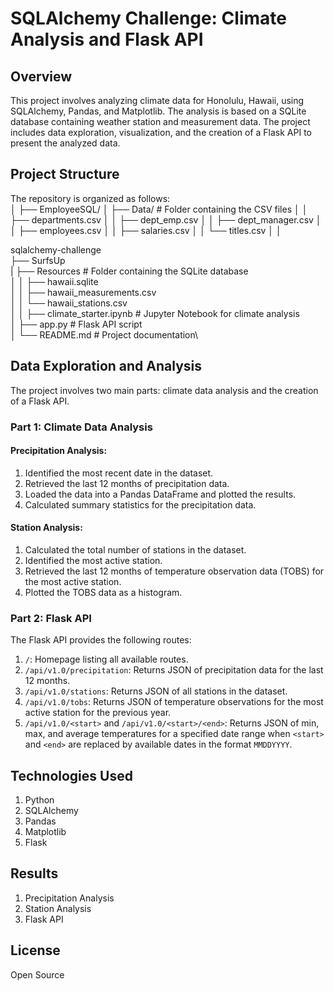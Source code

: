 # SQLAlchemy Challenge: Climate Analysis and Flask API

## Overview
This project involves analyzing climate data for Honolulu, Hawaii, using SQLAlchemy, Pandas, and Matplotlib. The analysis is based on a SQLite database containing weather station and measurement data. The project includes data exploration, visualization, and the creation of a Flask API to present the analyzed data.

## Project Structure
The repository is organized as follows:\
│
├── EmployeeSQL/
│ ├── Data/ # Folder containing the CSV files
│ │ ├── departments.csv
│ │ ├── dept_emp.csv
│ │ ├── dept_manager.csv
│ │ ├── employees.csv
│ │ ├── salaries.csv
│ │ └── titles.csv
│ │






sqlalchemy-challenge\
├── SurfsUp\
|		├── Resources                  # Folder containing the SQLite database\
│		│   ├── hawaii.sqlite\
│		│   ├── hawaii_measurements.csv\
│		│   └── hawaii_stations.csv\
│		│		├── climate_starter.ipynb      # Jupyter Notebook for climate analysis\
│		├── app.py                     # Flask API script\
│		└── README.md                  # Project documentation\

## Data Exploration and Analysis
The project involves two main parts: climate data analysis and the creation of a Flask API.

### Part 1: Climate Data Analysis

#### Precipitation Analysis:
1. Identified the most recent date in the dataset.
2. Retrieved the last 12 months of precipitation data.
3. Loaded the data into a Pandas DataFrame and plotted the results.
4. Calculated summary statistics for the precipitation data.

#### Station Analysis:
1. Calculated the total number of stations in the dataset.
2. Identified the most active station.
3. Retrieved the last 12 months of temperature observation data (TOBS) for the most active station.
4. Plotted the TOBS data as a histogram.

### Part 2: Flask API
The Flask API provides the following routes:
1. `/`: Homepage listing all available routes.
2. `/api/v1.0/precipitation`: Returns JSON of precipitation data for the last 12 months.
3. `/api/v1.0/stations`: Returns JSON of all stations in the dataset.
4. `/api/v1.0/tobs`: Returns JSON of temperature observations for the most active station for the previous year.
5. `/api/v1.0/<start>` and `/api/v1.0/<start>/<end>`: Returns JSON of min, max, and average temperatures for a specified date range when `<start>` and `<end>` are replaced by available dates in the format `MMDDYYYY`.

## Technologies Used
1. Python
2. SQLAlchemy
3. Pandas
4. Matplotlib
5. Flask

## Results
1. Precipitation Analysis
2. Station Analysis
3. Flask API

## License
Open Source
